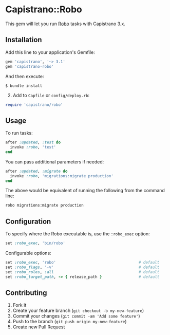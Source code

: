 # Capistrano::Robo

This gem will let you run [Robo](http://robo.li/) tasks with Capistrano 3.x.

## Installation

Add this line to your application's Gemfile:

```bash
gem 'capistrano', '~> 3.1'
gem 'capistrano-robo'
```

And then execute:

```
$ bundle install
```

2. Add to `Capfile` or `config/deploy.rb`:

```ruby
require 'capistrano/robo'
```

## Usage

To run tasks:

```ruby
after :updated, :test do
  invoke :robo, 'test'
end
```

You can pass additional parameters if needed:

```ruby
after :updated, :migrate do
  invoke :robo, 'migrations:migrate production'
end
```

The above would be equivalent of running the following from the command line:

```bash
robo migrations:migrate production
```

## Configuration

To specify where the Robo executable is, use the `:robo_exec` option:

```ruby
set :robo_exec, 'bin/robo'
```

Configurable options:

```ruby
set :robo_exec, 'robo'                                    # default
set :robo_flags, '-v'                                     # default
set :robo_roles, :all                                     # default
set :robo_target_path, -> { release_path }                # default
```

## Contributing

1. Fork it
2. Create your feature branch (`git checkout -b my-new-feature`)
3. Commit your changes (`git commit -am 'Add some feature'`)
4. Push to the branch (`git push origin my-new-feature`)
5. Create new Pull Request
